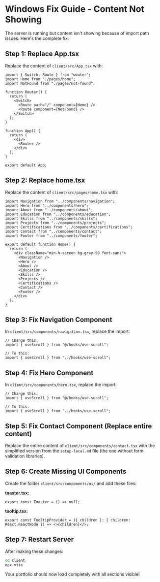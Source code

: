 # Windows Fix Guide - Content Not Showing

The server is running but content isn't showing because of import path issues. Here's the complete fix:

## Step 1: Replace App.tsx
Replace the content of `client/src/App.tsx` with:

```tsx
import { Switch, Route } from "wouter";
import Home from "./pages/home";
import NotFound from "./pages/not-found";

function Router() {
  return (
    <Switch>
      <Route path="/" component={Home} />
      <Route component={NotFound} />
    </Switch>
  );
}

function App() {
  return (
    <div>
      <Router />
    </div>
  );
}

export default App;
```

## Step 2: Replace home.tsx
Replace the content of `client/src/pages/home.tsx` with:

```tsx
import Navigation from "../components/navigation";
import Hero from "../components/hero";
import About from "../components/about";
import Education from "../components/education";
import Skills from "../components/skills";
import Projects from "../components/projects";
import Certifications from "../components/certifications";
import Contact from "../components/contact";
import Footer from "../components/footer";

export default function Home() {
  return (
    <div className="min-h-screen bg-gray-50 font-sans">
      <Navigation />
      <Hero />
      <About />
      <Education />
      <Skills />
      <Projects />
      <Certifications />
      <Contact />
      <Footer />
    </div>
  );
}
```

## Step 3: Fix Navigation Component
In `client/src/components/navigation.tsx`, replace the import:
```tsx
// Change this:
import { useScroll } from "@/hooks/use-scroll";

// To this:
import { useScroll } from "../hooks/use-scroll";
```

## Step 4: Fix Hero Component
In `client/src/components/hero.tsx`, replace the import:
```tsx
// Change this:
import { useScroll } from "@/hooks/use-scroll";

// To this:
import { useScroll } from "../hooks/use-scroll";
```

## Step 5: Fix Contact Component (Replace entire content)
Replace the entire content of `client/src/components/contact.tsx` with the simplified version from the `setup-local.md` file (the one without form validation libraries).

## Step 6: Create Missing UI Components
Create the folder `client/src/components/ui/` and add these files:

**toaster.tsx:**
```tsx
export const Toaster = () => null;
```

**tooltip.tsx:**
```tsx
export const TooltipProvider = ({ children }: { children: React.ReactNode }) => <>{children}</>;
```

## Step 7: Restart Server
After making these changes:
```bash
cd client
npx vite
```

Your portfolio should now load completely with all sections visible!